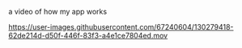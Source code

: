 a video of how my app works


https://user-images.githubusercontent.com/67240604/130279418-62de214d-d50f-446f-83f3-a4e1ce7804ed.mov


